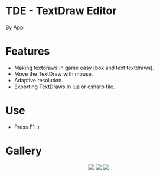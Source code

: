 # TDE - TextDraw Editor
By Appi

# Features

- Making textdraws in game easy (box and text textdraws).
- Move the TextDraw with mouse.
- Adaptive resolution.
- Exporting TextDraws in lua or csharp file.

# Use

- Press F1 :)

# Gallery

<p align="center">
  <img src="https://i.imgur.com/UFgqas0.jpg"/>
  <img src="https://i.imgur.com/PRWuiAJ.gif"/>
  <img src="https://i.imgur.com/zOZrjDY.gif"/>
</p>
